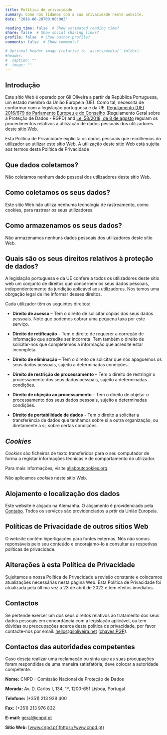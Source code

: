 ```yaml
---
title: Política de privacidade
summary: Como nós lidamos com a sua privacidade neste website.
date: "2018-06-28T00:00:00Z"

reading_time: false  # Show estimated reading time?
share: false  # Show social sharing links?
profile: false  # Show author profile?
comments: false  # Show comments?

# Optional header image (relative to `assets/media/` folder).
#header:
#  caption: ""
#  image: ""
---
```


## Introdução

Este sítio Web é operado por Gil Oliveira a partir da República Portuguesa, um estado membro da União Europeia (UE). Como tal, necessita de conformar com a legislação portuguesa e da UE. [Regulamento (UE) 2016/679 do Parlamento Europeu e do Conselho](https://eur-lex.europa.eu/eli/reg/2016/679/oj?locale=pt) (Regulamento Geral sobre a Proteção de Dados - RGPD) and [Lei 58/2018, de 8 de agosto](https://dre.pt/dre/detalhe/lei/58-2019-123815982) regulam os procedimentos relativos à utilização de dados pessoais dos utilizadores deste sítio Web.

Esta Política de Privacidade explicita os dados pessoais que recolhemos do utilizador ao utilizar este sítio Web. A utilização deste sítio Web está sujeita aos termos desta Política de Privacidade

## Que dados coletamos?

Não coletamos nenhum dado pessoal dos utilizadores deste sítio Web.

## Como coletamos os seus dados?

Este sítio Web não utiliza nenhuma tecnologia de rastreamento, como cookies, para rastrear os seus utilizadores.

## Como armazenamos os seus dados?

Não armazenamos nenhuns dados pessoais dos utilizadores deste sítio Web.

## Quais são os seus direitos relativos à proteção de dados?

A legislação portuguesa e da UE confere a todos os utilizadores deste sítio web um conjunto de direitos que concernem os seus dados pessoais, independentemente da juridição aplicável aos utilizadores. Nós temos uma obrgação legal de lhe informar desses direitos.

Cada utilizador têm os seguintes direitos:

- **Direito de acesso** – Tem o direito de solicitar cópias dos seus dados pessoais. Note que podemos cobrar uma pequena taxa por este serviço.

- **Direito de retificação** – Tem o direito de requerer a correção de informação que acredite ser incorreta. Tem também o direito de solicitar-nos que completemos a informação que acredite estar incompleta.

- **Direito de eliminação** – Tem o direito de solicitar que nós apaguemos os seus dados pessoais, sujeito a determinadas condições.

- **Direito de restrição de processamento** – Tem o direito de restringir o processamento dos seus dados pessoais, sujeito a determinadas condições.

- **Direito de objeção ao processamento** - Tem o direito de objetar o processamento dos seus dados pessoais, sujeito a determinadas condições.

- **Direito de portabilidade de dados** - Tem o direito a solicitar a transferência de dados que tenhamos sobre si a outra organização, ou diretamente a si, sobre certas condições.

## *Cookies*

*Cookies* são ficheiros de texto transferidos para o seu computador de forma a registar informações técnicas e de comportamento do utilizador.

Para mais informações, visite [allaboutcookies.org](https://allaboutcookies.org).

Não aplicamos *cookies* neste sítio Web.

## Alojamento e localização dos dados

Este website é alojado na Alemanha. O alojamento é providenciado pela [Contabo](https://contabo.com). Todos os serviços são providenciados a prtir da União Europeia.

## Políticas de Privacidade de outros sítios Web

O website contém hiperligações para fontes externas. Nós não somos reponsáveis pelo seu conteúdo e encorajamo-lo a consultar as respetivas políticas de privacidade.

## Alterações à esta Política de Privacidade

Sujeitamos a nossa Política de Privacidade a revisão constante e colocamos atualizações necessárias nesta página Web. Esta Política de Privacidade foi atualizada pela última vez a 23 de abril de 2022 e tem efeitos imediatos.

## Contactos

Se pertende exercer um dos seus direitos relativos ao tratamento dos seus dados pessoais em concordância com a legislação aplicável, ou tem dúvidas ou preocupações acerca desta política de privacidade, por favor contacte-nos por email: [hello@giloliveira.net](mailto:hello@giloliveira.net) ([chaves PGP](https://keybase.io/giloliveira/pgp_keys.asc)).

## Contactos das autoridades competentes

Caso deseja realizar uma reclamação ou sinta que as suas procupações foram respondidas de uma maneira satisfatória, deve colocar a autoridade competente.

**Nome:** CNPD - Comissão Nacional de Proteção de Dados

**Morada:** Av. D. Carlos I, 134, 1º, 1200-651 Lisboa, Portugal

**Telefone:** (+351) 213 928 400

**Fax:** (+351) 213 976 832

**E-mail:** [geral@cnpd.pt](mailto:geral@cnpd.pt)

**Sítio Web:** [www.cnpd.pt](https://www.cnpd.pt)